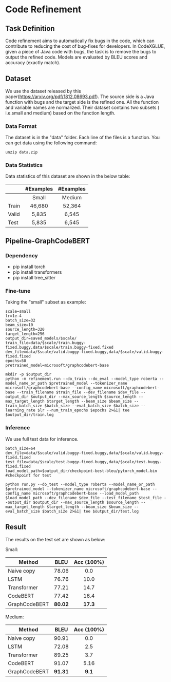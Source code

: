 # Code Refinement

## Task Definition

Code refinement aims to automatically fix bugs in the code, which can contribute to reducing the cost of bug-fixes for developers.
In CodeXGLUE, given a piece of Java code with bugs, the task is to remove the bugs to output the refined code. 
Models are evaluated by BLEU scores and accuracy (exactly match).

## Dataset

We use the dataset released by this paper(https://arxiv.org/pdf/1812.08693.pdf). The source side is a Java function with bugs and the target side is the refined one. 
All the function and variable names are normalized. Their dataset contains two subsets ( i.e.small and medium) based on the function length.

### Data Format

The dataset is in the "data" folder. Each line of the files is a function. You can get data using the following command:

```
unzip data.zip
```

### Data Statistics

Data statistics of this dataset are shown in the below table:

|         | #Examples | #Examples |
| ------- | :-------: | :-------: |
|         |   Small   |   Medium  |
|  Train  |   46,680  |   52,364  |
|  Valid  |    5,835  |    6,545  |
|   Test  |    5,835  |    6,545  |

## Pipeline-GraphCodeBERT

### Dependency

- pip install torch
- pip install transformers
- pip install tree_sitter

### Fine-tune
Taking the "small" subset as example:

```shell
scale=small
lr=1e-4
batch_size=32
beam_size=10
source_length=320
target_length=256
output_dir=saved_models/$scale/
train_file=data/$scale/train.buggy-fixed.buggy,data/$scale/train.buggy-fixed.fixed
dev_file=data/$scale/valid.buggy-fixed.buggy,data/$scale/valid.buggy-fixed.fixed
epochs=50 
pretrained_model=microsoft/graphcodebert-base

mkdir -p $output_dir
python -m refinement.run --do_train --do_eval --model_type roberta --model_name_or_path $pretrained_model --tokenizer_name microsoft/graphcodebert-base --config_name microsoft/graphcodebert-base --train_filename $train_file --dev_filename $dev_file --output_dir $output_dir --max_source_length $source_length --max_target_length $target_length --beam_size $beam_size --train_batch_size $batch_size --eval_batch_size $batch_size --learning_rate $lr --num_train_epochs $epochs 2>&1| tee $output_dir/train.log
```

### Inference

We use full test data for inference. 

```shell
batch_size=64
dev_file=data/$scale/valid.buggy-fixed.buggy,data/$scale/valid.buggy-fixed.fixed
test_file=data/$scale/test.buggy-fixed.buggy,data/$scale/test.buggy-fixed.fixed
load_model_path=$output_dir/checkpoint-best-bleu/pytorch_model.bin #checkpoint for test

python run.py --do_test --model_type roberta --model_name_or_path $pretrained_model --tokenizer_name microsoft/graphcodebert-base --config_name microsoft/graphcodebert-base --load_model_path $load_model_path --dev_filename $dev_file --test_filename $test_file --output_dir $output_dir --max_source_length $source_length --max_target_length $target_length --beam_size $beam_size --eval_batch_size $batch_size 2>&1| tee $output_dir/test.log
```



## Result

The results on the test set are shown as below:

Small:

| Method        |   BLEU    | Acc (100%) |
| ------------- | :-------: | :--------: |
| Naive copy    |   78.06   |    0.0     |
| LSTM          |   76.76   |    10.0    |
| Transformer   |   77.21   |    14.7    |
| CodeBERT      |   77.42   |    16.4    |
| GraphCodeBERT | **80.02** |  **17.3**  |

Medium:

| Method        |   BLEU    | Acc (100%) |
| ------------- | :-------: | :--------: |
| Naive copy    |   90.91   |    0.0     |
| LSTM          |   72.08   |    2.5     |
| Transformer   |   89.25   |    3.7     |
| CodeBERT      |   91.07   |    5.16    |
| GraphCodeBERT | **91.31** |  **9.1**   |


